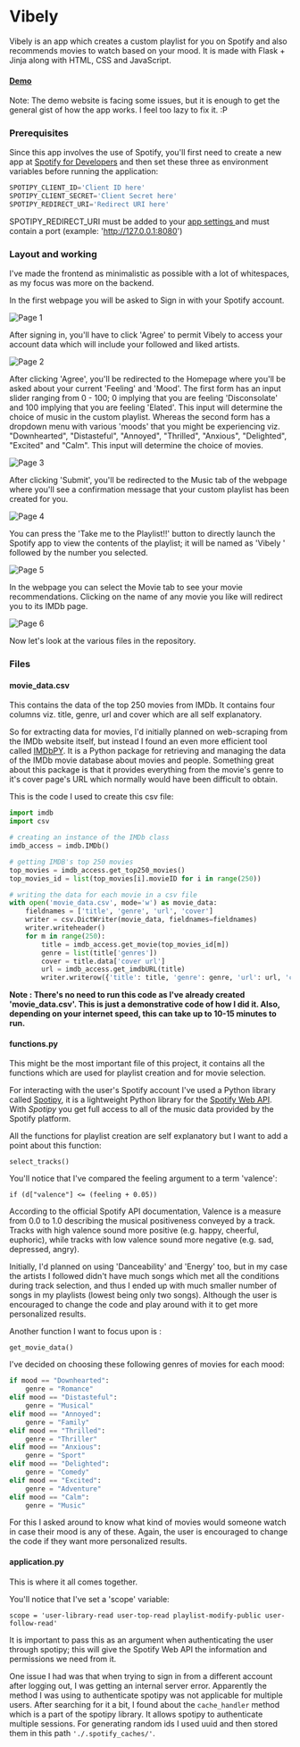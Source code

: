 # Vibely
Vibely is an app which creates a custom playlist for you on Spotify and also recommends movies to watch based on your mood. It is made with Flask + Jinja along with HTML, CSS and JavaScript. 

#### [Demo](https://vibely.herokuapp.com)
Note: The demo website is facing some issues, but it is enough to get the general gist of how the app works. I feel too lazy to fix it. :P

### Prerequisites

Since this app involves the use of Spotify, you'll first need to create a new app at [Spotify for Developers](https://developer.spotify.com/dashboard/applications) and then set these three as environment variables before running the application:

```powershell
SPOTIPY_CLIENT_ID='Client ID here'
SPOTIPY_CLIENT_SECRET='Client Secret here'
SPOTIPY_REDIRECT_URI='Redirect URI here' 
```

SPOTIPY_REDIRECT_URI must be added to your [app settings ](https://developer.spotify.com/dashboard/applications)and must contain a port (example: 'http://127.0.0.1:8080')



### Layout and working

I've made the frontend as minimalistic as possible with a lot of whitespaces, as my focus was more on the backend.

In the first webpage you will be asked to Sign in with your Spotify account.

![Page 1](https://github.com/hailASG/Vibely/blob/main/Images/1.png)


After signing in, you'll have to click 'Agree' to permit Vibely to access your account data which will include your followed and liked artists.

![Page 2](https://github.com/hailASG/Vibely/blob/main/Images/2.png)


After clicking 'Agree', you'll be redirected to the Homepage where you'll be asked about your current 'Feeling' and 'Mood'. The first form has an input slider ranging from 0 - 100; 0 implying that you are feeling 'Disconsolate' and 100 implying that you are feeling 'Elated'. This input will determine the choice of music in the custom playlist. Whereas the second form has a dropdown menu with various 'moods' that you might be experiencing viz. "Downhearted", "Distasteful", "Annoyed", "Thrilled", "Anxious", "Delighted", "Excited" and "Calm". This input will determine the choice of movies.

![Page 3](https://github.com/hailASG/Vibely/blob/main/Images/3.png)


After clicking 'Submit', you'll be redirected to the Music tab of the webpage where you'll see a confirmation message that your custom playlist has been created for you.

![Page 4](https://github.com/hailASG/Vibely/blob/main/Images/4.png)


You can press the 'Take me to the Playlist!!' button to directly launch the Spotify app to view the contents of the playlist; it will be named as 'Vibely ' followed by the number you selected.

![Page 5](https://github.com/hailASG/Vibely/blob/main/Images/5.png)


In the webpage you can select the Movie tab to see your movie recommendations. Clicking on the name of any movie you like will redirect you to its IMDb page.

![Page 6](https://github.com/hailASG/Vibely/blob/main/Images/6.png)


Now let's look at the various files in the repository.



### Files

#### movie_data.csv

This contains the data of the top 250 movies from IMDb. It contains four columns viz. title, genre, url and cover which are all self explanatory. 

So for extracting data for movies, I'd initially planned on web-scraping from the IMDb website itself, but instead I found an even more efficient tool called [IMDbPY](https://imdbpy.github.io/). It is a Python package for retrieving and managing the data of the IMDb movie database about movies and people. Something great about this package is that it provides everything from the movie's genre to it's cover page's URL which normally would have been difficult to obtain. 

This is the code I used to create this csv file:

```python
import imdb
import csv

# creating an instance of the IMDb class
imdb_access = imdb.IMDb()

# getting IMDB's top 250 movies
top_movies = imdb_access.get_top250_movies()
top_movies_id = list(top_movies[i].movieID for i in range(250))

# writing the data for each movie in a csv file
with open('movie_data.csv', mode='w') as movie_data:
    fieldnames = ['title', 'genre', 'url', 'cover']
    writer = csv.DictWriter(movie_data, fieldnames=fieldnames)
    writer.writeheader()
    for m in range(250):
        title = imdb_access.get_movie(top_movies_id[m])
        genre = list(title['genres'])
        cover = title.data['cover url']
        url = imdb_access.get_imdbURL(title)
        writer.writerow({'title': title, 'genre': genre, 'url': url, 'cover': cover})
```

**Note : There's no need to run this code as I've already created 'movie_data.csv'. This is just a demonstrative code of how I did it. Also, depending on your internet speed, this can take up to 10-15 minutes to run.**



#### functions.py

This might be the most important file of this project, it contains all the functions which are used for playlist creation and for movie selection. 

For interacting with the user's Spotify account I've used a Python library called [Spotipy](https://spotipy.readthedocs.io/en/2.18.0/#), it is a lightweight Python library for the [Spotify Web API](https://developer.spotify.com/web-api/). With *Spotipy* you get full access to all of the music data provided by the Spotify platform. 

All the functions for playlist creation are self explanatory but I want to add a point about this function:

`select_tracks()`

You'll notice that I've compared the feeling argument to a term 'valence':

`if (d["valence"] <= (feeling + 0.05))`

According to the official Spotify API documentation, Valence is a measure from 0.0 to 1.0 describing the musical positiveness conveyed by a track. Tracks with high valence sound more positive (e.g. happy, cheerful, euphoric), while tracks with low valence sound more negative (e.g. sad, depressed, angry).

Initially, I'd planned on using 'Danceability' and 'Energy' too, but in my case the artists I followed didn't have much songs which met all the conditions during track selection, and thus I ended up with much smaller number of songs in my playlists (lowest being only two songs). Although the user is encouraged to change the code and play around with it to get more personalized results. 

Another function I want to focus upon is :

`get_movie_data()`

I've decided on choosing these following genres of movies for each mood:

```python
if mood == "Downhearted":
	genre = "Romance"
elif mood == "Distasteful":
	genre = "Musical"
elif mood == "Annoyed":
	genre = "Family"
elif mood == "Thrilled":
    genre = "Thriller"
elif mood == "Anxious":
    genre = "Sport"
elif mood == "Delighted":
    genre = "Comedy"
elif mood == "Excited":
    genre = "Adventure"
elif mood == "Calm":
    genre = "Music"
```

For this I asked around to know what kind of movies would someone watch in case their mood is any of these. Again, the user is encouraged to change the code if they want more personalized results.



#### application.py

This is where it all comes together. 

You'll notice that I've set a 'scope' variable:

`scope = 'user-library-read user-top-read playlist-modify-public user-follow-read'`

It is important to pass this as an argument when authenticating the user through spotipy; this will give the Spotify Web API the information and permissions we need from it.

One issue I had was that when trying to sign in from a different account after logging out, I was getting an internal server error. Apparently the method I was using to authenticate spotipy was not applicable for multiple users. After searching for it a bit, I found about the `cache_handler` method which is a part of the spotipy library. It allows spotipy to authenticate multiple sessions. For generating random ids I used uuid and then stored them in this path `'./.spotify_caches/'`.
